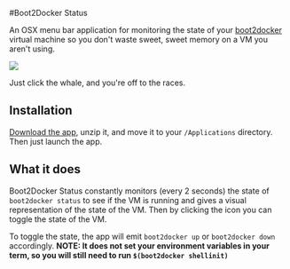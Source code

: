 #Boot2Docker Status

An OSX menu bar application for monitoring the state of your [boot2docker](http://boot2docker.io) 
virtual machine so you don't waste sweet, sweet memory on a VM you aren't using.

![](http://i.imgur.com/XTUnd4y.gif?1)

Just click the whale, and you're off to the races.

## Installation

[Download the app](http://boot2docker-status.nickgartmann.com/Boot2Docker%20Status-v1.0.0.zip), unzip it,
and move it to your `/Applications` directory. Then just launch the app.

## What it does

Boot2Docker Status constantly monitors (every 2 seconds) the state of `boot2docker status` to see if the VM is running and gives a visual representation of the state of the VM. Then by clicking the icon you can toggle the state of the VM.

To toggle the state, the app will emit `boot2docker up` or `boot2docker down` accordingly. **NOTE: It does not set your environment variables in your term, so you will still need to run `$(boot2docker shellinit)`**
